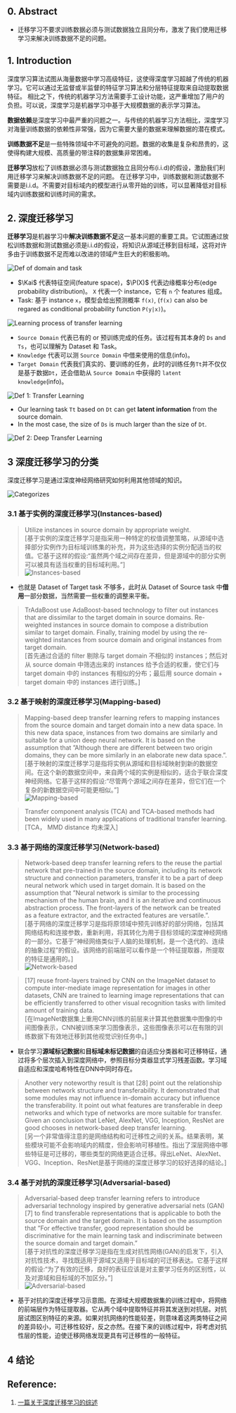 
## 0. Abstract
* 迁移学习不要求训练数据必须与测试数据独立且同分布，激发了我们使用迁移学习来解决训练数据不足的问题。

## 1. Introduction
深度学习算法试图从海量数据中学习高级特征，这使得深度学习超越了传统的机器学习。它可以通过无监督或半监督的特征学习算法和分层特征提取来自动提取数据特征。
相比之下，传统的机器学习方法需要手工设计功能，这严重增加了用户的负担。可以说，深度学习是机器学习中基于大规模数据的表示学习算法。

**数据依赖**是深度学习中最严重的问题之一。与传统的机器学习方法相比，深度学习对海量训练数据的依赖性非常强，因为它需要大量的数据来理解数据的潜在模式。

**训练数据不足**是一些特殊领域中不可避免的问题。数据的收集是复杂和昂贵的，这使得构建大规模、高质量的带注释的数据集非常困难。

**迁移学习**放松了训练数据必须与测试数据独立且同分布(i.i.d)的假设，激励我们利用迁移学习来解决训练数据不足的问题。
在迁移学习中，训练数据和测试数据不需要是i.i.d。不需要对目标域内的模型进行从零开始的训练，可以显著降低对目标域内训练数据和训练时间的需求。

## 2. 深度迁移学习
**迁移学习**是机器学习中**解决训练数据不足**这一基本问题的重要工具。它试图通过放松训练数据和测试数据必须是i.i.d的假设，将知识从源域迁移到目标域，这将对许多由于训练数据不足而难以改进的领域产生巨大的积极影响。

![Def of domain and task](images/Transfer_Learning_domain_task_def.png)
* $\Kai$ 代表特征空间(feature space)，$\P(X)$ 代表边缘概率分布(edge probability distribution)。 `X` 代表一个 instance，它有 `n` 个 features 组成。
* Task: 基于 instance `x`，模型会给出预测概率 `f(x)`, (`f(x)` can also be regared as conditional probability function `P(y|x)`)。

![Learning process of transfer learning](images/Transfer_Learning_Learning_process.png)
* `Source Domain` 代表已有的 or 预训练完成的任务。该过程有其本身的 `Ds` and `Ts`，也可以理解为 Dataset 和 Task。
* `Knowledge` 代表可以测 `Source Domain` 中借来使用的信息(info)。
* `Target Domain` 代表我们真实的、要训练的任务，此时的训练任务`Tt`并不仅仅是基于数据`Dt`，还会借助从 `Source Domain` 中获得的 `latent knowledge`(info)。

![Def 1: Transfer Learning](images/Transfer_Learning_Def1.png)
* Our learning task `Tt` based on `Dt` can get **latent information** from the source domain.
* In the most case, the size of `Ds` is much larger than the size of `Dt`.

![Def 2: Deep Transfer Learning](images/Transfer_Learning_Def2.png)


## 3 深度迁移学习的分类
深度迁移学习是通过深度神经网络研究如何利用其他领域的知识。

![Categorizes](images/Transfer_Learning_Categorizes.png)

### 3.1 基于实例的深度迁移学习(Instances-based)
> Utilize instances in source domain by appropriate weight.         
> [基于实例的深度迁移学习是指采用一种特定的权值调整策略，从源域中选择部分实例作为目标域训练集的补充，并为这些选择的实例分配适当的权值。它基于这样的假设:“虽然两个域之间存在差异，但是源域中的部分实例可以被具有适当权重的目标域利用。”]     
> ![Instances-based](images/Transfer_Learning_Instances-based.png)
* 也就是 Dataset of Target task 不够多，此时从 Dataset of Source task 中**借用**一部分数据，当然需要一些权重的调整来平衡。

> TrAdaBoost use AdaBoost-based technology to filter out instances that are dissimilar to the target domain in source domains.
> Re-weighted instances in source domain to compose a distribution similar to target domain.
> Finally, training model by using the re-weighted instances from source domain and original instances from target domain.      
> [首先通过合适的 filter 剔除与 target domain 不相似的 instances；然后对从 source domain 中筛选出来的 instances 给予合适的权重，使它们与 target domain 中的 instances 有相似的分布；最后用 source domain + target domain 中的 instances 进行训练。]

### 3.2 基于映射的深度迁移学习(Mapping-based)    
> Mapping-based deep transfer learning refers to mapping instances from the source domain and target domain into a new data space. In this new data space, instances from two domains are similarly and suitable for a union deep neural network. 
> It is based on the assumption that ”Although there are different between two origin domains, they can be more similarly in an elaborate new data space.”.     
> [基于映射的深度迁移学习是指将实例从源域和目标域映射到新的数据空间。在这个新的数据空间中，来自两个域的实例是相似的，适合于联合深度神经网络。它基于这样的假设:“尽管两个源域之间存在差异，但它们在一个复杂的新数据空间中可能更相似。”]           
> ![Mapping-based](images/Transfer_Learning_Mapping-based.png)

> Transfer component analysis (TCA) and TCA-based methods had been widely used in many applications of traditional transfer learning.           
> [TCA， MMD distance 均未深入]

### 3.3 基于网络的深度迁移学习(Network-based)
> Network-based deep transfer learning refers to the reuse the partial network that pre-trained in the source domain, including its network structure and connection parameters, transfer it to be a part of deep neural network which used in target domain. 
> It is based on the assumption that ”Neural network is similar to the processing mechanism of the human brain, and it is an iterative and continuous abstraction process. The front-layers of the network can be treated as a feature extractor, and the extracted features are versatile.”.       
> [基于网络的深度迁移学习是指将原领域中预先训练好的部分网络，包括其网络结构和连接参数，重新利用，将其转化为用于目标领域的深度神经网络的一部分。它基于“神经网络类似于人脑的处理机制，是一个迭代的、连续的抽象过程”的假设。该网络的前端层可以看作是一个特征提取器，所提取的特征是通用的。]                  
> ![Network-based](images/Transfer_Learning_Network-based.png)      

> [17] reuse front-layers trained by CNN on the ImageNet dataset to compute inter-mediate image representation for images in other datasets, CNN are trained to learning image representations that can be efficiently transferred to other visual recognition tasks with limited amount of training data.          
> [在ImageNet数据集上重用CNN训练的前层来计算其他数据集中图像的中间图像表示，CNN被训练来学习图像表示，这些图像表示可以在有限的训练数据下有效地迁移到其他视觉识别任务中。]           

* 联合学习**源域标记数据**和**目标域未标记数据**的自适应分类器和可迁移特征，通过将多个层次插入到深度网络中，参照目标分类器显式学习残差函数。学习域自适应和深度哈希特性在DNN中同时存在。

> Another very noteworthy result is that [28] point out the relationship between network structure and transferability. It demonstrated that some modules may not influence in-domain accuracy but influence the transferability. 
> It point out what features are transferable in deep networks and which type of networks are more suitable for transfer. Given an conclusion that LeNet, AlexNet, VGG, Inception, ResNet are good chooses in network-based deep transfer learning.         
> [另一个非常值得注意的是网络结构和可迁移性之间的关系。结果表明，某些模块可能不会影响域内的精度，但会影响可移植性。指出了深层网络中哪些特征是可迁移的，哪些类型的网络更适合迁移。得出LeNet、AlexNet、VGG、Inception、ResNet是基于网络的深度迁移学习的较好选择的结论。]            

### 3.4 基于对抗的深度迁移学习(Adversarial-based)
> Adversarial-based deep transfer learning refers to introduce adversarial technology inspired by generative adversarial nets (GAN) [7] to find transferable representations that is applicable to both the source domain and the target domain.
> It is based on the assumption that ”For effective transfer, good representation should be discriminative for the main learning task and indiscriminate between the source domain and target domain.”          
> [基于对抗性的深度迁移学习是指在生成对抗性网络(GAN)的启发下，引入对抗性技术，寻找既适用于源域又适用于目标域的可迁移表达。它基于这样的假设:“为了有效的迁移，良好的表征应该是对主要学习任务的区别性，以及对源域和目标域的不加区分。”]            
> ![Adversarial-based](images/Transfer_Learning_Adversarial-based.png)

* 基于对抗的深度迁移学习示意图。在源域大规模数据集的训练过程中，将网络的前端层作为特征提取器。它从两个域中提取特征并将其发送到对抗层。对抗层试图区别特征的来源。如果对抗网络的性能较差，则意味着这两类特征之间的差异较小，可迁移性较好，反之亦然。在接下来的训练过程中，将考虑对抗性层的性能，迫使迁移网络发现更具有可迁移性的一般特征。

## 4 结论

## Reference:
1. [一篇关于深度迁移学习的综述](https://zhuanlan.zhihu.com/p/89951541)


